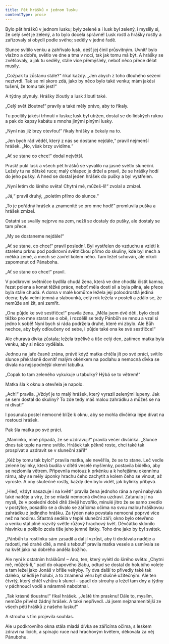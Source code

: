 ```yaml
---
title: Pět hrášků v jednom lusku
contentType: prose
---
```


<section>

Bylo pět hrášků v jednom lusku; byly zelené a i lusk byl zelený, i myslily si, že celý svět je zelený, a to bylo docela správné! Lusk rostl a hrášky rostly a zařizovaly si obydlí podle svého; seděly v jedné řadě.

Slunce svítilo venku a zahřívalo lusk, déšť jej činil průsvitným. Uvnitř bylo vlažno a dobře, světlo ve dne a tma v noci, tak jak tomu má být. A hrášky se zvětšovaly, a jak tu seděly, stále více přemýšlely, neboť něco přece dělat musily.

„Cožpak tu zůstanu stále?“ říkal každý. „Jen abych z toho dlouhého sezení neztvrdl. Tak se mi skoro zdá, jako by něco bylo také venku; mám jakési tušení, že tomu tak jest!“

A týdny plynuly. Hrášky žloutly a lusk žloutl také.

„Celý svět žloutne!“ pravily a také měly právo, aby to říkaly.

Tu pocítily jakési trhnutí v lusku; lusk byl utržen, dostal se do lidských rukou a pak do kapsy kabátu s mnoha jinými plnými lusky.

„Nyní nás již brzy otevřou!“ říkaly hrášky a čekaly na to.

„Jen bych rád věděl, který z nás se dostane nejdále,“ pravil nejmenší hrášek. „No, však brzy uvidíme.“

„Ať se stane co chce!“ dodal největší.

Prask! pukl lusk a všech pět hrášků se vyvalilo na jasné světlo sluneční. Ležely tu na dětské ruce; malý chlapec je držel a pravil, že se hrášky hodí do jeho pušky. A hned se dostal jeden hrášek do pušky a byl vystřelen.

„Nyní letím do širého světa! Chytni mě, můžeš-li!“ zvolal a zmizel.

„Já,“ pravil druhý, „poletím přímo do slunce.“

„To je pořádný hrášek a znamenitě se pro mne hodí!“ promluvila puška a hrášek zmizel.

Ostatní se svalily nejprve na zem, nežli se dostaly do pušky, ale dostaly se tam přece.

„My se dostaneme nejdále!“

„Ať se stane, co chce!“ pravil poslední. Byl vystřelen do vzduchu a vzlétl k starému prknu pod podkrovní světničkou přímo do skuliny, kde byl mech a měkká země, a mech se zavřel kolem něho. Tam ležel schován, ale nikoli zapomenut od Pánaboha.

„Ať se stane co chce!“ pravil.

V podkrovní světničce bydlila chudá žena, která ve dne chodila čistit kamna, řezat polena a konat těžké práce, neboť měla dosti sil a byla pilná, ale přece byla stále chudá. A doma v malé komůrce ležela její poloodrostlá jediná dcera; byla velmi jemná a slabounká, celý rok ležela v posteli a zdálo se, že nemůže ani žít, ani zemřít.

„Ona půjde ke své sestřičce!“ pravila žena. „Měla jsem dvě děti, bylo dosti těžko pro mne starat se o obě, i rozdělil se tedy Pánbůh se mnou a vzal si jedno k sobě! Nyní bych si ráda podržela druhé, které mi zbylo. Ale Bůh nechce, aby byly odloučeny od sebe, i půjde také ona ke své sestřičce!“

Ale churavá dívka zůstala; ležela trpělivě a tiše celý den, zatímco matka byla venku, aby si něco vydělala.

Jednou na jaře časně zrána, právě když matka chtěla jít po své práci, svítilo slunce překrásně dovnitř malým okénkem na podlahu a nemocná dívka se dívala na nejspodnější okenní tabulku.

„Copak to tam zeleného vykukuje u tabulky? Hýbá se to větrem!“

Matka šla k oknu a otevřela je napolo.

„Ach!“ pravila. „Vždyť je to malý hrášek, který vyrazil zelenými lupeny. Jak se sem dostal do skuliny? To zde tedy máš malou zahrádku a můžeš se na ni dívat!“

I posunula postel nemocné blíže k oknu, aby se mohla dívčinka lépe dívat na rostoucí hrášek.

Pak šla matka po své práci.

„Maminko, mně připadá, že se uzdravuji!“ pravila večer dívčinka. „Slunce dnes tak teple na mne svítilo. Hrášek tak pěkně roste, chci také tak prospívat a uzdravit se v sluneční záři!“

„Kéž by tomu tak bylo!“ pravila matka, ale nevěřila, že se to stane. Leč vedle zelené bylinky, která budila v dítěti veselé myšlenky, postavila bidélko, aby se nezlomila větrem. Připevnila motouz k prkénku a k hořejšímu okennímu rámu, aby se měly úponky hrachu čeho zachytit a kolem čeho se vinout, až vyroste. A ony skutečně rostly, každý den bylo vidět, jak bylinky přibývá.

„Hleď, vždyť nasazuje i na květ!“ pravila žena jednoho rána a nyní nabývala také naděje a víry, že se mladá nemocná dívčina uzdraví. Zatanulo jí na mysli, že v poslední době dítě živěji hovořilo, minulé jitro že se samo zvedlo v postýlce, posadilo se a dívalo se zářícíma očima na svou malou hráškovou zahrádku z jediného hrášku. Za týden nato povstala nemocná poprvé více než na hodinu. Šťastná seděla v teplé sluneční záři; okno bylo otevřeno a venku stál plně rozvitý světle růžový hrachový květ. Děvčátko sklonilo hlavinku a políbilo zcela tiše jeho jemné lístky. Toho dne jako by byl svátek.

„Pánbůh tu rostlinku sám zasadil a dal jí vzrůst, aby ti dodávala naděje a radosti, mé drahé dítě, a mně s tebou!“ pravila matka vesele a usmívala se na květ jako na dobrého anděla božího.

Ale nyní k ostatním hráškům! – Ano, ten, který vylétl do širého světa: „Chytni mě, můžeš-li,“ padl do okapového žlabu, odtud se dostal do holubího volete a tam ležel jako Jonáš v břiše velryby. Ty dva další to přivedly také tak daleko, snědli je holubi, a to znamená věru být slušně užitečným. Ale ten čtvrtý, který chtěl vzhůru k slunci – spadl do strouhy a ležel tam dny a týdny v páchnoucí vodě a náramně nabobtnal.

„Tak krásně tloustnu!“ říkal hrášek. „Ještě tím prasknu! Dále to, myslím, nemůže přivést žádný hrášek. A také nepřivedl. Já jsem nejznamenitější ze všech pěti hrášků z našeho lusku!“

A strouha s tím projevila souhlas.

Ale u podkrovního okna stála mladá dívka se zářícíma očima, s leskem zdraví na lících, a spínajíc ruce nad hrachovým květem, děkovala za něj Pánubohu.

</section>

[^1]: _hindská_ – indická

[^2]: _Etna_ – sopka na Sicílii

[^3]: _Vesuv_ – sopka v jižní Itálii, nedaleko města Neapole

[^4]: _brslenky_ – kožené selské kalhoty

[^5]: _dryády_ – sluly ve starověkém bájesloví víly, jejichž život úzce souvisel se životem stromů

[^6]: _Frederigsberg_ je předměstí Kodaně; vyniká výstavností

[^7]: _červená vlajka s bílým křížem_ – vlajka království dánského

[^8]: _Ezop_ – nejproslulejší skladatel bajek, Řek, který žil v 6. stol. před n. l.

[^9]: _Sokrates_ – slavný řecký filozof z 5. stol. před n. l.
